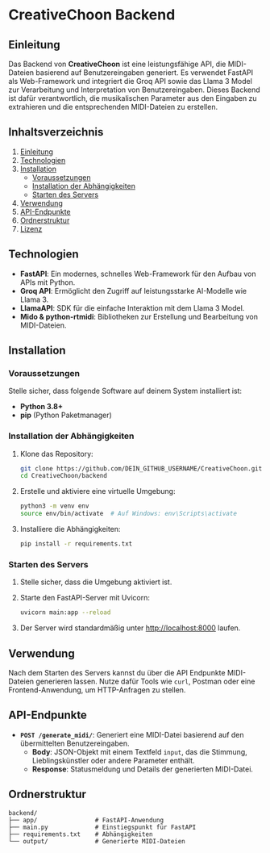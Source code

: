 # CreativeChoon Backend

## Einleitung

Das Backend von **CreativeChoon** ist eine leistungsfähige API, die MIDI-Dateien basierend auf Benutzereingaben generiert. Es verwendet FastAPI als Web-Framework und integriert die Groq API sowie das Llama 3 Model zur Verarbeitung und Interpretation von Benutzereingaben. Dieses Backend ist dafür verantwortlich, die musikalischen Parameter aus den Eingaben zu extrahieren und die entsprechenden MIDI-Dateien zu erstellen.

## Inhaltsverzeichnis

1. [Einleitung](#einleitung)
2. [Technologien](#technologien)
3. [Installation](#installation)
   - [Voraussetzungen](#voraussetzungen)
   - [Installation der Abhängigkeiten](#installation-der-abhängigkeiten)
   - [Starten des Servers](#starten-des-servers)
4. [Verwendung](#verwendung)
5. [API-Endpunkte](#api-endpunkte)
6. [Ordnerstruktur](#ordnerstruktur)
7. [Lizenz](#lizenz)

## Technologien

- **FastAPI**: Ein modernes, schnelles Web-Framework für den Aufbau von APIs mit Python.
- **Groq API**: Ermöglicht den Zugriff auf leistungsstarke AI-Modelle wie Llama 3.
- **LlamaAPI**: SDK für die einfache Interaktion mit dem Llama 3 Model.
- **Mido & python-rtmidi**: Bibliotheken zur Erstellung und Bearbeitung von MIDI-Dateien.

## Installation

### Voraussetzungen

Stelle sicher, dass folgende Software auf deinem System installiert ist:

- **Python 3.8+**
- **pip** (Python Paketmanager)

### Installation der Abhängigkeiten

1. Klone das Repository:

    ```bash
    git clone https://github.com/DEIN_GITHUB_USERNAME/CreativeChoon.git
    cd CreativeChoon/backend
    ```

2. Erstelle und aktiviere eine virtuelle Umgebung:

    ```bash
    python3 -m venv env
    source env/bin/activate  # Auf Windows: env\Scripts\activate
    ```

3. Installiere die Abhängigkeiten:

    ```bash
    pip install -r requirements.txt
    ```

### Starten des Servers

1. Stelle sicher, dass die Umgebung aktiviert ist.
2. Starte den FastAPI-Server mit Uvicorn:

    ```bash
    uvicorn main:app --reload
    ```

3. Der Server wird standardmäßig unter [http://localhost:8000](http://localhost:8000) laufen.

## Verwendung

Nach dem Starten des Servers kannst du über die API Endpunkte MIDI-Dateien generieren lassen. Nutze dafür Tools wie `curl`, Postman oder eine Frontend-Anwendung, um HTTP-Anfragen zu stellen.

## API-Endpunkte

- **`POST /generate_midi/`**: Generiert eine MIDI-Datei basierend auf den übermittelten Benutzereingaben.
  - **Body**: JSON-Objekt mit einem Textfeld `input`, das die Stimmung, Lieblingskünstler oder andere Parameter enthält.
  - **Response**: Statusmeldung und Details der generierten MIDI-Datei.

## Ordnerstruktur

```plaintext
backend/
├── app/                # FastAPI-Anwendung
├── main.py             # Einstiegspunkt für FastAPI
├── requirements.txt    # Abhängigkeiten
└── output/             # Generierte MIDI-Dateien
